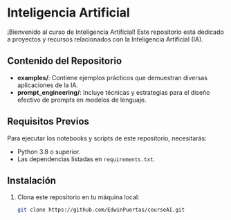 # Inteligencia Artificial

¡Bienvenido al curso de Inteligencia Artificial! Este repositorio está dedicado a proyectos y recursos relacionados con la Inteligencia Artificial (IA).

## Contenido del Repositorio

- **examples/**: Contiene ejemplos prácticos que demuestran diversas aplicaciones de la IA.
- **prompt_engineering/**: Incluye técnicas y estrategias para el diseño efectivo de prompts en modelos de lenguaje.

## Requisitos Previos

Para ejecutar los notebooks y scripts de este repositorio, necesitarás:

- Python 3.8 o superior.
- Las dependencias listadas en `requirements.txt`.

## Instalación

1. Clona este repositorio en tu máquina local:
   ```bash
   git clone https://github.com/EdwinPuertas/courseAI.git
